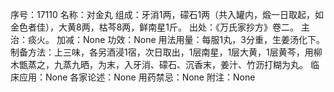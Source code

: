 序号：17110
名称：对金丸
组成：牙消1两，礞石1两（共入罐内，煅一日取起，如金色者佳），大黄8两，枯芩8两，鲜南星1斤。
出处：《万氏家抄方》卷二。
主治：痰火。
加减：None
功效：None
用法用量：每服1丸，3分重，生姜汤化下。
制备方法：上三味，各另酒浸1宿，次日取出，1层南星，1层大黄，1层黄芩，用柳木甑蒸之，九蒸九晒，为末，入牙消、礞石、沉香末，姜汁、竹沥打糊为丸。
临床应用：None
各家论述：None
用药禁忌：None
附注：None
